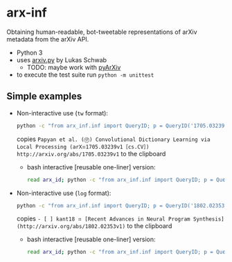 # arx-inf

Obtaining human-readable, bot-tweetable representations of arXiv metadata from the arXiv API.

- Python 3
- uses [arxiv.py](https://pypi.python.org/pypi/arxiv) by Lukas Schwab
  - TODO: maybe work with [pyArXiv](https://github.com/devArtoria/pyArXiv)
- to execute the test suite run `python -m unittest`

## Simple examples

- Non-interactive use (`tw` format):

  ```sh
  python -c "from arx_inf.inf import QueryID; p = QueryID('1705.03239'); print(p)" | xclip -sel clip
  ```

  copies `Papyan et al. (⑰) Convolutional Dictionary Learning via Local Processing (arX⠶1705.03239v1［cs.CV］) http://arxiv.org/abs/1705.03239v1` to the clipboard

  - bash interactive [reusable one-liner] version:

    ```sh
    read arx_id; python -c "from arx_inf.inf import QueryID; p = QueryID('$arx_id'); print(p)" | xclip -sel clip
    ```

- Non-interactive use (`log` format):
  
  ```sh
  python -c "from arx_inf.inf import QueryID; p = QueryID('1802.02353', to='log'); print(p)" | xclip -sel clip
  ```

  copies `- [ ] kant18 ⠶ [Recent Advances in Neural Program Synthesis](http://arxiv.org/abs/1802.02353v1)` to the clipboard

  - bash interactive [reusable one-liner] version:

    ```sh
    read arx_id; python -c "from arx_inf.inf import QueryID; p = QueryID('$arx_id', to='log'); print(p)" | xclip -sel clip
    ```

